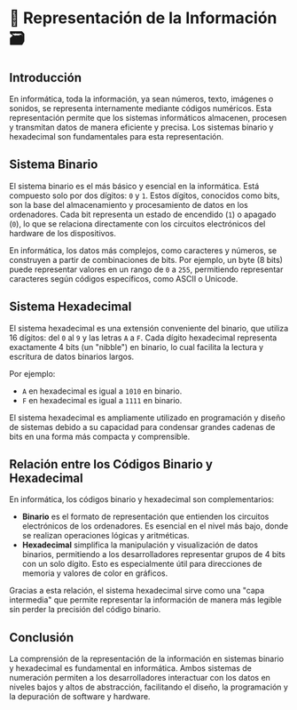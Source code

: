 # 💾 Representación de la Información 🗃️

## Introducción

En informática, toda la información, ya sean números, texto, imágenes o sonidos, se representa internamente mediante códigos numéricos. Esta representación permite que los sistemas informáticos almacenen, procesen y transmitan datos de manera eficiente y precisa. Los sistemas binario y hexadecimal son fundamentales para esta representación.

## Sistema Binario

El sistema binario es el más básico y esencial en la informática. Está compuesto solo por dos dígitos: `0` y `1`. Estos dígitos, conocidos como bits, son la base del almacenamiento y procesamiento de datos en los ordenadores. Cada bit representa un estado de encendido (`1`) o apagado (`0`), lo que se relaciona directamente con los circuitos electrónicos del hardware de los dispositivos.

En informática, los datos más complejos, como caracteres y números, se construyen a partir de combinaciones de bits. Por ejemplo, un byte (8 bits) puede representar valores en un rango de `0` a `255`, permitiendo representar caracteres según códigos específicos, como ASCII o Unicode.

## Sistema Hexadecimal

El sistema hexadecimal es una extensión conveniente del binario, que utiliza 16 dígitos: del `0` al `9` y las letras `A` a `F`. Cada dígito hexadecimal representa exactamente 4 bits (un "nibble") en binario, lo cual facilita la lectura y escritura de datos binarios largos.

Por ejemplo:
- `A` en hexadecimal es igual a `1010` en binario.
- `F` en hexadecimal es igual a `1111` en binario.

El sistema hexadecimal es ampliamente utilizado en programación y diseño de sistemas debido a su capacidad para condensar grandes cadenas de bits en una forma más compacta y comprensible.

## Relación entre los Códigos Binario y Hexadecimal

En informática, los códigos binario y hexadecimal son complementarios:
- **Binario** es el formato de representación que entienden los circuitos electrónicos de los ordenadores. Es esencial en el nivel más bajo, donde se realizan operaciones lógicas y aritméticas.
- **Hexadecimal** simplifica la manipulación y visualización de datos binarios, permitiendo a los desarrolladores representar grupos de 4 bits con un solo dígito. Esto es especialmente útil para direcciones de memoria y valores de color en gráficos.

Gracias a esta relación, el sistema hexadecimal sirve como una "capa intermedia" que permite representar la información de manera más legible sin perder la precisión del código binario.

## Conclusión

La comprensión de la representación de la información en sistemas binario y hexadecimal es fundamental en informática. Ambos sistemas de numeración permiten a los desarrolladores interactuar con los datos en niveles bajos y altos de abstracción, facilitando el diseño, la programación y la depuración de software y hardware.
